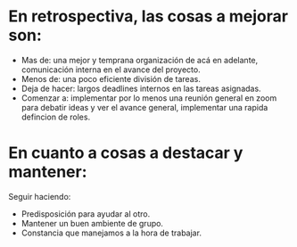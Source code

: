 

# En retrospectiva, las cosas a mejorar son:
- Mas de: una mejor y temprana organización de acá en adelante, comunicación interna en el avance del proyecto.
- Menos de: una poco eficiente división de tareas.
- Deja de hacer: largos deadlines internos en las tareas asignadas.
- Comenzar a: implementar por lo menos una reunión general en zoom para debatir ideas y ver el avance general, implementar una rapida defincion de roles.

# En cuanto a cosas a destacar  y mantener:
Seguir haciendo: 
- Predisposición para ayudar al otro.
- Mantener un buen ambiente de grupo.
- Constancia que manejamos a la hora de trabajar.
